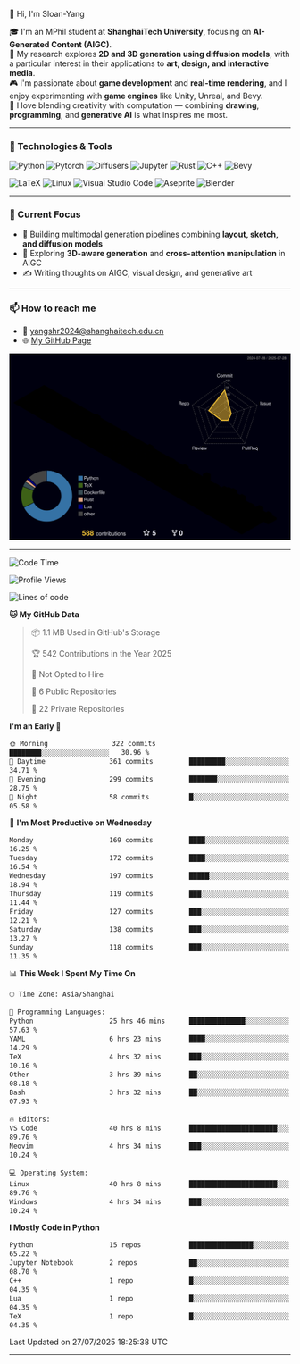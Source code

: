 👋 Hi, I'm Sloan-Yang

🎓 I'm an MPhil student at **ShanghaiTech University**, focusing on **AI-Generated Content (AIGC)**.  
🧠 My research explores **2D and 3D generation using diffusion models**, with a particular interest in their applications to **art, design, and interactive media**.  
🎮 I'm passionate about **game development** and **real-time rendering**, and I enjoy experimenting with **game engines** like Unity, Unreal, and Bevy.  
🎨 I love blending creativity with computation — combining **drawing**, **programming**, and **generative AI** is what inspires me most.

---

### 🧰 Technologies & Tools

![Python](https://img.shields.io/badge/python-%233776AB.svg?style=for-the-badge&logo=python&logoColor=white)
![Pytorch](https://img.shields.io/badge/pytorch-%23EE4C2C.svg?style=for-the-badge&logo=pytorch&logoColor=white)
![Diffusers](https://img.shields.io/badge/diffusers-HuggingFace-yellow?style=for-the-badge&logo=huggingface&logoColor=black)
![Jupyter](https://img.shields.io/badge/Jupyter-%23F37626.svg?style=for-the-badge&logo=Jupyter&logoColor=white)
![Rust](https://img.shields.io/badge/Rust-%23000000.svg?style=for-the-badge&logo=rust&logoColor=white)
![C++](https://img.shields.io/badge/C++-%2300599C.svg?style=for-the-badge&logo=c%2B%2B&logoColor=white)
![Bevy](https://img.shields.io/badge/Bevy-000000.svg?style=for-the-badge&logo=bevy&logoColor=white)

![LaTeX](https://img.shields.io/badge/LaTeX-47A141?style=for-the-badge&logo=latex&logoColor=white)
![Linux](https://img.shields.io/badge/Linux-FCC624?style=for-the-badge&logo=linux&logoColor=black)
![Visual Studio Code](https://img.shields.io/badge/VSCode-0078d7.svg?style=for-the-badge&logo=visual-studio-code&logoColor=white)
![Aseprite](https://img.shields.io/badge/Aseprite-FFFFFF?style=for-the-badge&logo=Aseprite&logoColor=%237D929E)
![Blender](https://img.shields.io/badge/Blender-F5792A?style=for-the-badge&logo=blender&logoColor=white)

---

### 🔭 Current Focus

- 🎨 Building multimodal generation pipelines combining **layout, sketch, and diffusion models**
- 🧪 Exploring **3D-aware generation** and **cross-attention manipulation** in AIGC
- ✍️ Writing thoughts on AIGC, visual design, and generative art

---

### 📫 How to reach me

- 📧 <a href="mailto:yangshr2024@shanghaitech.edu.cn">yangshr2024@shanghaitech.edu.cn</a>
- 🌐 [My GitHub Page](https://sloan-yang.github.io)  



![3D Profile](https://raw.githubusercontent.com/Sloan-Yang/Sloan-Yang/main/profile-3d-contrib/profile-night-rainbow.svg)

---


<!--START_SECTION:waka-->
![Code Time](http://img.shields.io/badge/Code%20Time-438%20hrs%2058%20mins-blue)

![Profile Views](http://img.shields.io/badge/Profile%20Views-0-blue)

![Lines of code](https://img.shields.io/badge/From%20Hello%20World%20I%27ve%20Written-2.1%20million%20lines%20of%20code-blue)

**🐱 My GitHub Data** 

> 📦 1.1 MB Used in GitHub's Storage 
 > 
> 🏆 542 Contributions in the Year 2025
 > 
> 🚫 Not Opted to Hire
 > 
> 📜 6 Public Repositories 
 > 
> 🔑 22 Private Repositories 
 > 
**I'm an Early 🐤** 

```text
🌞 Morning                322 commits         ████████░░░░░░░░░░░░░░░░░   30.96 % 
🌆 Daytime                361 commits         █████████░░░░░░░░░░░░░░░░   34.71 % 
🌃 Evening                299 commits         ███████░░░░░░░░░░░░░░░░░░   28.75 % 
🌙 Night                  58 commits          █░░░░░░░░░░░░░░░░░░░░░░░░   05.58 % 
```
📅 **I'm Most Productive on Wednesday** 

```text
Monday                   169 commits         ████░░░░░░░░░░░░░░░░░░░░░   16.25 % 
Tuesday                  172 commits         ████░░░░░░░░░░░░░░░░░░░░░   16.54 % 
Wednesday                197 commits         █████░░░░░░░░░░░░░░░░░░░░   18.94 % 
Thursday                 119 commits         ███░░░░░░░░░░░░░░░░░░░░░░   11.44 % 
Friday                   127 commits         ███░░░░░░░░░░░░░░░░░░░░░░   12.21 % 
Saturday                 138 commits         ███░░░░░░░░░░░░░░░░░░░░░░   13.27 % 
Sunday                   118 commits         ███░░░░░░░░░░░░░░░░░░░░░░   11.35 % 
```


📊 **This Week I Spent My Time On** 

```text
🕑︎ Time Zone: Asia/Shanghai

💬 Programming Languages: 
Python                   25 hrs 46 mins      ██████████████░░░░░░░░░░░   57.63 % 
YAML                     6 hrs 23 mins       ████░░░░░░░░░░░░░░░░░░░░░   14.29 % 
TeX                      4 hrs 32 mins       ███░░░░░░░░░░░░░░░░░░░░░░   10.16 % 
Other                    3 hrs 39 mins       ██░░░░░░░░░░░░░░░░░░░░░░░   08.18 % 
Bash                     3 hrs 32 mins       ██░░░░░░░░░░░░░░░░░░░░░░░   07.93 % 

🔥 Editors: 
VS Code                  40 hrs 8 mins       ██████████████████████░░░   89.76 % 
Neovim                   4 hrs 34 mins       ███░░░░░░░░░░░░░░░░░░░░░░   10.24 % 

💻 Operating System: 
Linux                    40 hrs 8 mins       ██████████████████████░░░   89.76 % 
Windows                  4 hrs 34 mins       ███░░░░░░░░░░░░░░░░░░░░░░   10.24 % 
```

**I Mostly Code in Python** 

```text
Python                   15 repos            ████████████████░░░░░░░░░   65.22 % 
Jupyter Notebook         2 repos             ██░░░░░░░░░░░░░░░░░░░░░░░   08.70 % 
C++                      1 repo              █░░░░░░░░░░░░░░░░░░░░░░░░   04.35 % 
Lua                      1 repo              █░░░░░░░░░░░░░░░░░░░░░░░░   04.35 % 
TeX                      1 repo              █░░░░░░░░░░░░░░░░░░░░░░░░   04.35 % 
```




 Last Updated on 27/07/2025 18:25:38 UTC
<!--END_SECTION:waka-->

---





